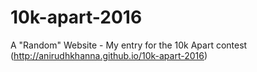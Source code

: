 # 10k-apart-2016
A "Random" Website - My entry for the 10k Apart contest
(http://anirudhkhanna.github.io/10k-apart-2016)
